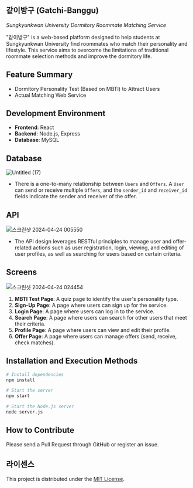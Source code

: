 ## 같이방구 (Gatchi-Banggu)
_Sungkyunkwan University Dormitory Roommate Matching Service_

"같이방구" is a web-based platform designed to help students at Sungkyunkwan University find roommates who match their personality and lifestyle. This service aims to overcome the limitations of traditional roommate selection methods and improve the dormitory life.

## Feature Summary

- Dormitory Personality Test (Based on MBTI) to Attract Users
- Actual Matching Web Service

## Development Environment

- **Frontend**: React
- **Backend**: Node.js, Express
- **Database**: MySQL

## Database
![Untitled (17)](https://github.com/hyunseo-k/grad_project/assets/79782180/10ee3c95-c165-4537-8aa7-a74f49f7804d)
- There is a one-to-many relationship between `Users` and `Offers`. A `User` can send or receive multiple `Offers`, and the `sender_id` and `receiver_id` fields indicate the sender and receiver of the offer.

## API
![스크린샷 2024-04-24 005550](https://github.com/hyunseo-k/grad_project/assets/79782180/5a8aebe0-c6cd-4c63-ba9d-e53442b2eb14)
- The API design leverages RESTful principles to manage user and offer-related actions such as user registration, login, viewing, and editing of user profiles, as well as searching for users based on certain criteria.

## Screens
![스크린샷 2024-04-24 024454](https://github.com/hyunseo-k/grad_project/assets/79782180/b4214f89-7369-47a6-8f9d-c25626d487da)
1. **MBTI Test Page**: A quiz page to identify the user's personality type.
2. **Sign-Up Page**: A page where users can sign up for the service.
3. **Login Page**: A page where users can log in to the service.
4. **Search Page**: A page where users can search for other users that meet their criteria.
5. **Profile Page**: A page where users can view and edit their profile.
6. **Offer Page**: A page where users can manage offers (send, receive, check matches).



## Installation and Execution Methods

```bash
# Install dependencies
npm install

# Start the server
npm start

# Start the Node.js server
node server.js
```

## How to Contribute

Please send a Pull Request through GitHub or register an issue.

## 라이센스

This project is distributed under the [MIT License](LICENSE).


